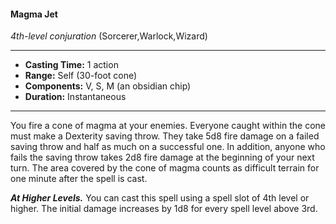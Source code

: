 #### Magma Jet
*4th-level conjuration* (Sorcerer,Warlock,Wizard)
___
- **Casting Time:** 1 action
- **Range:** Self (30-foot cone)
- **Components:** V, S, M (an obsidian chip)
- **Duration:** Instantaneous
---
You fire a cone of magma at your enemies. Everyone
caught within the cone must make a Dexterity
saving throw. They take 5d8 fire damage on a failed
saving throw and half as much on a successful one.
In addition, anyone who fails the saving throw takes
2d8 fire damage at the beginning of your next turn.
The area covered by the cone of magma counts as
difficult terrain for one minute after the spell is cast.

***At Higher Levels.***  You can cast this spell using a
spell slot of 4th level or higher. The initial damage
increases by 1d8 for every spell level above 3rd.
